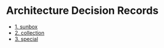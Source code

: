 # Architecture Decision Records

* [1. sunbox](0001-sunbox.md)
* [2. collection](0002-collection.md)
* [3. special](0003-special.md)